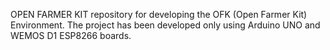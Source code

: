OPEN FARMER KIT
  repository for developing the OFK (Open Farmer Kit) Environment. 
  The project has been developed only using Arduino UNO and WEMOS D1 ESP8266 boards. 
